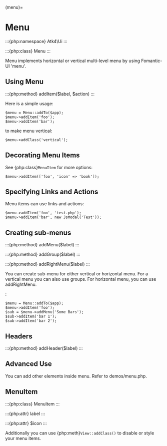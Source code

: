 (menu)=

# Menu

:::{php:namespace} Atk4\Ui
:::

:::{php:class} Menu
:::

Menu implements horizontal or vertical multi-level menu by using Fomantic-UI 'menu'.

## Using Menu

:::{php:method} addItem($label, $action)
:::

Here is a simple usage:

```
$menu = Menu::addTo($app);
$menu->addItem('foo');
$menu->addItem('bar');
```

to make menu vertical:

```
$menu->addClass('vertical');
```

## Decorating Menu Items

See {php:class}`MenuItem` for more options:

```
$menu->addItem(['foo', 'icon' => 'book']);
```

## Specifying Links and Actions

Menu items can use links and actions:

```
$menu->addItem('foo', 'test.php');
$menu->addItem('bar', new JsModal('Test'));
```

## Creating sub-menus

:::{php:method} addMenu($label)
:::

:::{php:method} addGroup($label)
:::

:::{php:method} addRightMenu($label)
:::

You can create sub-menu for either vertical or horizontal menu. For a vertical
menu you can also use groups. For horizontal menu, you can use addRightMenu.

:

```
$menu = Menu::addTo($app);
$menu->addItem('foo');
$sub = $menu->addMenu('Some Bars');
$sub->addItem('bar 1');
$sub->addItem('bar 2');
```

## Headers

:::{php:method} addHeader($label)
:::

## Advanced Use

You can add other elements inside menu. Refer to demos/menu.php.

## MenuItem

:::{php:class} MenuItem
:::

:::{php:attr} label
:::

:::{php:attr} $icon
:::

Additionally you can use {php:meth}`View::addClass()` to disable or style your menu items.
